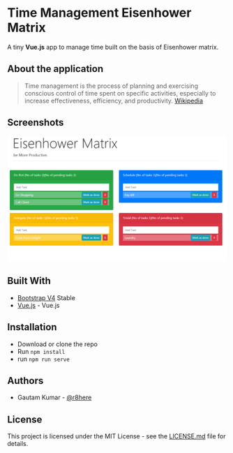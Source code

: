 # Time Management Eisenhower Matrix

A tiny **Vue.js** app to manage time built on the basis of Eisenhower matrix. 

## About the application
> Time management is the process of planning and exercising conscious control of time spent on specific activities, especially to increase effectiveness, efficiency, and productivity.  [Wikipedia](https://en.wikipedia.org/wiki/Time_management#The_Eisenhower_Method)

## Screenshots

![Time Management Eisenhower Matrix](https://raw.githubusercontent.com/r8here/time-management-eisenhower-matrix/master/screenshot.png)

## Built With

* [Bootstrap V4](https://getbootstrap.com/docs/4.0/getting-started/introduction/) Stable
* [Vue.js](https://vuejs.org/) - Vue.js

## Installation

- Download or clone the repo
- Run `npm install`
- run `npm run serve`



## Authors

* Gautam Kumar - [@r8here](https://twitter.com/r8here)

## License

This project is licensed under the MIT License - see the [LICENSE.md](LICENSE.md) file for details.

<br>
